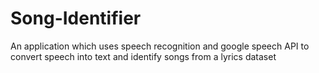 # Song-Identifier
An application which uses speech recognition and google speech API to convert speech into text and identify songs from a lyrics dataset
